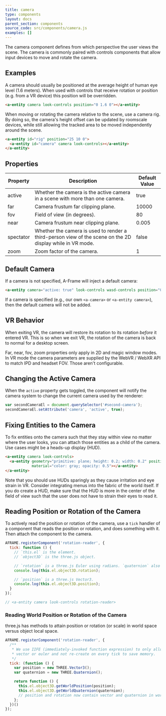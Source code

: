 ```yaml
---
title: camera
type: components
layout: docs
parent_section: components
source_code: src/components/camera.js
examples: []
---
```


The camera component defines from which perspective the user views the scene.
The camera is commonly paired with controls components that allow input devices
to move and rotate the camera.

## Examples

A camera should usually be positioned at the average height of human eye level
(1.6 meters). When used with controls that receive rotation or position (e.g.
from a VR device) this position will be overridden.

```html
<a-entity camera look-controls position="0 1.6 0"></a-entity>
```

When moving or rotating the camera relative to the scene, use a camera rig.
By doing so, the camera's height offset can be updated by roomscale devices,
while still allowing the tracked area to be moved independently around the
scene.

```html
<a-entity id="rig" position="25 10 0">
  <a-entity id="camera" camera look-controls></a-entity>
</a-entity>
```

## Properties

| Property   | Description                                                                                                                                                                                                                                                                         | Default Value |
|------------|-------------------------------------------------------------------------------------------------------------------------------------------------------------------------------------------------------------------------------------------------------------------------------------|---------------|
| active     | Whether the camera is the active camera in a scene with more than one camera.                                                                                                                                                                                                       | true          |
| far        | Camera frustum far clipping plane.                                                                                                                                                                                                                                                  | 10000         |
| fov        | Field of view (in degrees).                                                                                                                                                                                                                                                         | 80            |
| near       | Camera frustum near clipping plane.                                                                                                                                                                                                                                                 | 0.005         |
| spectator  | Whether the camera is used to render a third-person view of the scene on the 2D display while in VR mode.                                                                                                                                                                                       | false         |
| zoom       | Zoom factor of the camera.                                                                                                                                                                                                                                                          | 1             |

## Default Camera

If a camera is not specified, A-Frame will inject a default camera:

```html
<a-entity camera="active: true" look-controls wasd-controls position="0 1.6 0" data-aframe-default-camera></a-entity>
```

If a camera is specified (e.g., our own `<a-camera>` or `<a-entity camera>`),
then the default camera will not be added.

## VR Behavior

When exiting VR, the camera will restore its rotation to its rotation *before*
it entered VR. This is so when we exit VR, the rotation of the camera is back
to normal for a desktop screen.

Far, near, fov, zoom properties only apply in 2D and magic window modes. 
In VR mode the camera parameters are supplied by the WebVR / WebXR API to match IPD and headset FOV. Those aren't configurable. 

## Changing the Active Camera

When the `active` property gets toggled, the component will notify the camera system
to change the current camera used by the renderer:

```js
var secondCameraEl = document.querySelector('#second-camera');
secondCameraEl.setAttribute('camera', 'active', true);
```

## Fixing Entities to the Camera

To fix entities onto the camera such that they stay within view no matter where
the user looks, you can attach those entities as a child of the camera. Use
cases might be a heads-up display (HUD).

```html
<a-entity camera look-controls>
  <a-entity geometry="primitive: plane; height: 0.2; width: 0.2" position="0 0 -1"
            material="color: gray; opacity: 0.5"></a-entity>
</a-entity>
```

Note that you should use HUDs sparingly as they cause irritation and eye strain
in VR. Consider integrating menus into the fabric of the world itself. If you
do create a HUD, make sure that the HUD is more in the center of the field of
view such that the user does not have to strain their eyes to read it.

## Reading Position or Rotation of the Camera

To actively read the position or rotation of the camera, use a `tick` handler
of a component that reads the position or rotation, and does something with it.
Then attach the component to the camera.

```js
AFRAME.registerComponent('rotation-reader', {
  tick: function () {
    // `this.el` is the element.
    // `object3D` is the three.js object.

    // `rotation` is a three.js Euler using radians. `quaternion` also available.
    console.log(this.el.object3D.rotation);

    // `position` is a three.js Vector3.
    console.log(this.el.object3D.position);
  }
});

// <a-entity camera look-controls rotation-reader>
```

### Reading World Position or Rotation of the Camera

three.js has methods to attain position or rotation (or scale) in world space
versus object local space.

```js
AFRAME.registerComponent('rotation-reader', {
  /**
   * We use IIFE (immediately-invoked function expression) to only allocate one
   * vector or euler and not re-create on every tick to save memory.
   */
  tick: (function () {
    var position = new THREE.Vector3();
    var quaternion = new THREE.Quaternion();

    return function () {
      this.el.object3D.getWorldPosition(position);
      this.el.object3D.getWorldQuaternion(quaternion);
      // position and rotation now contain vector and quaternion in world space.
    };
  })()
});
```
